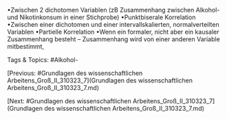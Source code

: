 •Zwischen 2 dichotomen Variablen (zB Zusammenhang zwischen Alkohol- und Nikotinkonsum in einer Stichprobe)
•Punktbiserale Korrelation
•Zwischen einer dichotomen und einer intervallskalierten, normalverteilten Variablen
•Partielle Korrelation
•Wenn ein formaler, nicht aber ein kausaler Zusammenhang besteht – Zusammenhang wird von einer anderen Variable mitbestimmt, 

   Tags & Topics:
   #Alkohol-

[Previous: #Grundlagen des wissenschaftlichen Arbeitens_Groß_II_310323_7](Grundlagen des wissenschaftlichen Arbeitens_Groß_II_310323_7.md)

[Next: #Grundlagen des wissenschaftlichen Arbeitens_Groß_II_310323_7](Grundlagen des wissenschaftlichen Arbeitens_Groß_II_310323_7.md)
